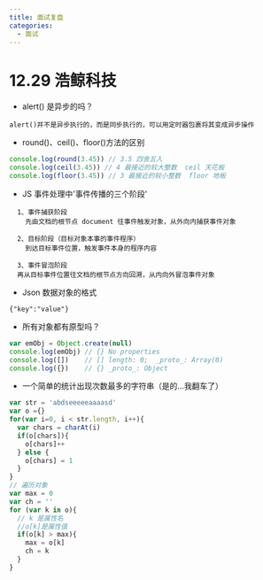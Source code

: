 ```yaml
---
title: 面试复盘
categories:
  - 面试
---
```


# 12.29 浩鲸科技

- alert() 是异步的吗？

```
alert()并不是异步执行的，而是同步执行的，可以用定时器包裹将其变成异步操作
```

- round()、ceil()、floor()方法的区别

```JavaScript
console.log(round(3.45)) // 3.5 四舍五入
console.log(ceil(3.45)) // 4 最接近的较大整数  ceil 天花板
console.log(floor(3.45)) // 3 最接近的较小整数  floor 地板
```

- JS 事件处理中'事件传播的三个阶段'

```
  1、事件捕获阶段
    先由文档的根节点 document 往事件触发对象，从外向内捕获事件对象

  2、目标阶段（目标对象本事的事件程序）
    到达目标事件位置，触发事件本身的程序内容

  3、事件冒泡阶段
  再从目标事件位置往文档的根节点方向回溯，从内向外冒泡事件对象
```

- Json 数据对象的格式

```
{"key":"value"}
```

- 所有对象都有原型吗？

```JavaScript
var emObj = Object.create(null)
console.log(emObj) // {} No properties
console.log([])    // [] length: 0;  _proto_: Array(0)
console.log({})    // {} _proto_: Object
```

- 一个简单的统计出现次数最多的字符串（是的...我翻车了）

```JavaScript
var str = 'abdseeeeeaaaasd'
var o ={}
for(var i=0, i < str.length, i++){
  var chars = charAt(i)
  if(o[chars]){
    o[chars]++
  } else {
    o[chars] = 1
  }
}
// 遍历对象
var max = 0
var ch = ''
for (var k in o){
  // k 是属性名
  //o[k]是属性值
  if(o[k] > max){
    max = o[k]
    ch = k
  }
}

```
